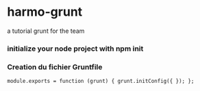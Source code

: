 # harmo-grunt
a tutorial grunt for the team
### initialize your node project with npm init
### Creation du fichier Gruntfile
`module.exports = function (grunt) {
  grunt.initConfig({
  });
};`
